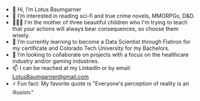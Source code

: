 - 👋 Hi, I’m Lotus Baumgarner
- 👀 I’m interested in reading sci-fi and true crime novels, MMORPGs, D&D.
- 👩‍👧‍👦 I'm the mother of three beautiful children who I'm trying to teach that your actions will always bear consequences, so choose them wisely.
- 🌱 I’m currently learning to become a Data Scientist through Flatiron for my certificate and Colorado Tech University for my Bachelors. 
- 💞️ I’m looking to collaborate on projects with a focus on the healthcare industry and/or gaming industries.
- 📫 I can be reached at my LinkedIn or by email: LotusBaumgarner@gmail.com
- ⚡ Fun fact: My favorite quote is "Everyone's perception of reality is an illusion."

<!---
Lotus-baumgarner/Lotus-baumgarner is a ✨ special ✨ repository because its `README.md` (this file) appears on your GitHub profile.
You can click the Preview link to take a look at your changes.
--->
